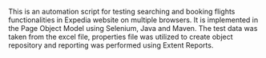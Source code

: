 This is an automation script for testing searching and booking flights functionalities in Expedia website on multiple browsers. It is implemented in the Page Object Model using Selenium, Java and Maven. The test data was taken from the excel file, properties file was utilized to create object repository and reporting was performed using Extent Reports.
